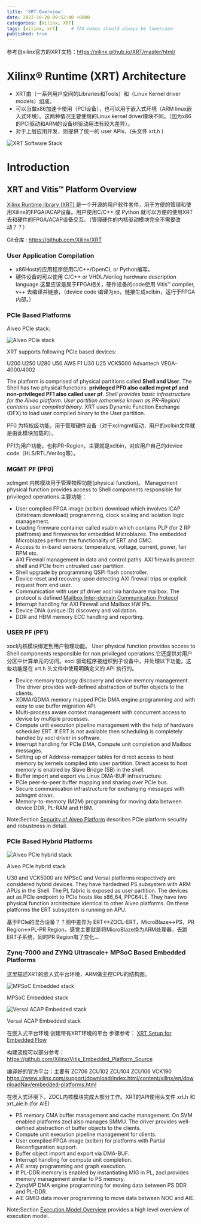 ```yaml
---
title: 'XRT-Overview'
date: 2022-10-28 09:52:40 +0800
categories: [Xilinx, XRT]
tags: [xilinx, xrt]     # TAG names should always be lowercase
published: true
---
```


参考自xilinx官方的XRT文档：https://xilinx.github.io/XRT/master/html/


# Xilinx® Runtime (XRT) Architecture

* XRT由（一系列用户空间的Libraries和Tools）和（Linux Kernel driver models）组成。
* 可以当做x86加速卡使用（PCI设备），也可以用于嵌入式环境（ARM linux嵌入式环境）。这两种情况主要使用的Linux kernel driver模块不同。（因为x86的PCI驱动和ARM的设备树驱动用法有较大差异）。
* 对于上层应用开发，则提供了统一的 user APIs，(头文件 xrt.h )

![XRT Software Stack](./pics/XRT-Layers.svg)


# Introduction

## XRT and Vitis™ Platform Overview

[Xilinx Runtime library (XRT) ](https://www.xilinx.com/products/design-tools/vitis/xrt.html)是一个开源的用户软件套件，用于方便的管理和使用Xilinx的FPGA/ACAP设备。用户使用C/C++ 或 Python 就可以方便的使用XRT去和硬件的FPGA/ACAP设备交互。（管理硬件的内核驱动模块完全不需要改动？？）

Git仓库 : https://github.com/Xilinx/XRT

### User Application Compilation

* x86Host的应用程序使用C/C++/OpenCL or Python编写。
* 硬件设备的可以使用 C/C++ or VHDL/Verilog hardware description language.这里应该是属于FPGA相关，硬件设备的code使用 Vitis™ compiler, v++ 去编译并链接，（device code 编译为xo，链接生成xclbin，运行于FPGA内部。）

### PCIe Based Platforms

Alveo PCIe stack:

![Alveo PCIe stack](./pics/XRT-Architecture-PCIe.svg)

XRT supports following PCIe based devices:

U200
U250
U280
U50
AWS F1
U30
U25
VCK5000
Advantech VEGA-4000/4002

The platform is comprised of physical partitions called **Shell and User**. The Shell has two physical functions: **privileged PF0 also called mgmt pf and non-privileged PF1 also called user pf**. *Shell provides basic infrastructure for the Alveo platform. User partition (otherwise known as PR-Region) contains user compiled binary.* XRT uses Dynamic Function Exchange (DFX) to load user compiled binary to the User partition.

PF0 为特权级功能，用于管理硬件设备（对于xclmgmt驱动，用户的xclbin文件就是由此模块加载的）。

PF1为用户功能，也称PR-Region，主要就是xclbin，对应用户自己的device code（HLS/RTL/Verilog等）。


### MGMT PF (PF0)

xclmgmt 内核模块用于管理物理功能(physical function)。 Management physical function provides access to Shell components responsible for privileged operations.主要功能：

* User compiled FPGA image (xclbin) download which involves ICAP (bitstream download) programming, clock scaling and isolation logic management.
* Loading firmware container called xsabin which contains PLP (for 2 RP platfroms) and firmwares for embedded Microblazes. The embedded Microblazes perform the functionality of ERT and CMC.
* Access to in-band sensors: temperature, voltage, current, power, fan RPM etc.
* AXI Firewall management in data and control paths. AXI firewalls protect shell and PCIe from untrusted user partition.
* Shell upgrade by programming QSPI flash constroller.
* Device reset and recovery upon detecting AXI firewall trips or explicit request from end user.
* Communication with user pf driver xocl via hardware mailbox. The protocol is defined [Mailbox Inter-domain Communication Protocol](https://xilinx.github.io/XRT/master/html/mailbox.proto.html)
* Interrupt handling for AXI Firewall and Mailbox HW IPs.
* Device DNA (unique ID) discovery and validation.
* DDR and HBM memory ECC handling and reporting.

### USER PF (PF1)

xocl内核模块绑定到用户物理功能。 User physical function provides access to Shell components responsible for non privileged operations.它还提供对用户分区中计算单元的访问。xocl 驱动程序被组织到子设备中，并处理以下功能，这些功能是在 xrt.h 头文件中使用明确定义的 API 执行的。

* Device memory topology discovery and device memory management. The driver provides well-defined abstraction of buffer objects to the clients.
* XDMA/QDMA memory mapped PCIe DMA engine programming and with easy to use buffer migration API.
* Multi-process aware context management with concurrent access to device by multiple processes.
* Compute unit execution pipeline management with the help of hardware scheduler ERT. If ERT is not available then scheduling is completely handled by xocl driver in software.
* Interrupt handling for PCIe DMA, Compute unit completion and Mailbox messages.
* Setting up of Address-remapper tables for direct access to host memory by kernels compiled into user partition. Direct access to host memory is enabled by Slave Bridge (SB) in the shell.
* Buffer import and export via Linux DMA-BUF infrastructure.
* PCIe peer-to-peer buffer mapping and sharing over PCIe bus.
* Secure communication infrastructure for exchanging messages with xclmgmt driver.
* Memory-to-memory (M2M) programming for moving data between device DDR, PL-RAM and HBM.

Note:Section [Security of Alveo Platform](https://xilinx.github.io/XRT/master/html/security.html) describes PCIe platform security and robustness in detail.


### PCIe Based Hybrid Platforms

![Alveo PCIe hybrid stack](./pics/XRT-Architecture-Hybrid.svg)

Alveo PCIe hybrid stack

U30 and VCK5000 are MPSoC and Versal platforms respectively are considered hybrid devices. They have hardedned PS subsystem with ARM APUs in the Shell. The PL fabric is exposed as user partition. The devices act as PCIe endpoint to PCIe hosts like x86_64, PPC64LE. They have two physical function architecture identical to other Alveo platforms. On these platforms the ERT subsystem is running on APU.

基于PCIe的混合设备？？图中差异为 ERT<->ZOCL-ERT，MicroBlaze<->PS，PR Region<->PL-PR Region，感觉主要就是将MicroBlaze换为ARM处理器，去跑ERT子系统，同时PR Region有了变化...



### Zynq-7000 and ZYNQ Ultrascale+ MPSoC Based Embedded Platforms

这里描述XRT的嵌入式平台环境，ARM做主控CPU的结构图。

![MPSoC Embedded stack](./pics/XRT-Architecture-Edge.svg)

MPSoC Embedded stack

![Versal ACAP Embedded stack](./pics/XRT-Architecture-Versal-Edge.svg)

Versal ACAP Embedded stack


在嵌入式平台环境 创建带有XRT环境的平台 步骤参考： [XRT Setup for Embedded Flow](https://xilinx.github.io/XRT/master/html/yocto.html)

构建流程可以部分参考：https://github.com/Xilinx/Vitis_Embedded_Platform_Source

编译好的官方平台：主要有
ZC706
ZCU102
ZCU104
ZCU106
VCK190
https://www.xilinx.com/support/download/index.html/content/xilinx/en/downloadNav/embedded-platforms.html



在嵌入式环境下，ZOCL内核模块完成大部分工作。XRT的API使用头文件 xrt.h 和 xrt_aie.h (for AIE)

* PS memory CMA buffer management and cache management. On SVM enabled platforms zocl also manages SMMU. The driver provides well-defined abstraction of buffer objects to the clients.
* Compute unit execution pipeline management for clients.
* User compiled FPGA image (xclbin) for platforms with Partial Reconfiguration support.
* Buffer object import and export via DMA-BUF.
* Interrupt handling for compute unit completion.
* AIE array programming and graph execution.
* If PL-DDR memory is enabled by instantiating MIG in PL, zocl provides memory management similar to PS memory.
* ZynqMP DMA engine programming for moving data between PS DDR and PL-DDR.
* AIE GMIO data mover programming to move data between NOC and AIE.

Note:Section [Execution Model Overview](https://xilinx.github.io/XRT/master/html/execution-model.html) provides a high level overview of execution model.